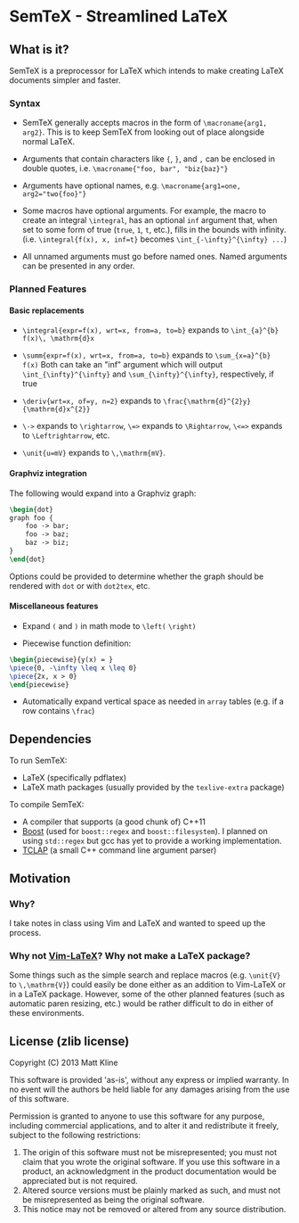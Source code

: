 # SemTeX - Streamlined LaTeX

## What is it?

SemTeX is a preprocessor for LaTeX which intends to make creating LaTeX documents simpler and faster.

### Syntax

- SemTeX generally accepts macros in the form of `\macroname{arg1, arg2}`. This is to keep SemTeX from looking out
  of place alongside normal LaTeX.
- Arguments that contain characters like `{`, `}`, and `,` can be enclosed in double quotes, i.e.
  `\macroname{"foo, bar", "biz{baz}"}`
- Arguments have optional names, e.g. `\macroname{arg1=one, arg2="two{foo}"}`
- Some macros have optional arguments. For example, the macro to create an integral `\integral`, has an optional
  `inf` argument that, when set to some form of true (`true`, `1`, `t`, etc.), fills in the bounds with infinity.  
  (i.e. `\integral{f(x), x, inf=t}` becomes `\int_{-\infty}^{\infty} ...`)

- All unnamed arguments must go before named ones. Named arguments can be presented in any order.

### Planned Features

#### Basic replacements

- `\integral{expr=f(x), wrt=x, from=a, to=b}` expands to `\int_{a}^{b} f(x)\, \mathrm{d}x`

- `\summ{expr=f(x), wrt=x, from=a, to=b}` expands to `\sum_{x=a}^{b} f(x)`
  Both can take an "inf" argument which will output `\int_{\infty}^{\infty}` and `\sum_{\infty}^{\infty}`, respectively,
  if true

- `\deriv{wrt=x, of=y, n=2}` expands to `\frac{\mathrm{d}^{2}y}{\mathrm{d}x^{2}}`

- `\->` expands to `\rightarrow`, `\=>` expands to `\Rightarrow`, `\<=>` expands to `\Leftrightarrow`, etc.

- `\unit{u=mV}` expands to `\,\mathrm{mV}`.

#### Graphviz integration

The following would expand into a Graphviz graph:

```latex
\begin{dot}
graph foo {
	foo -> bar;
	foo -> baz;
	baz -> biz;
}
\end{dot}
```

Options could be provided to determine whether the graph should be rendered with `dot` or with `dot2tex`, etc.

#### Miscellaneous features

- Expand `(` and `)` in math mode to `\left(` `\right)`

- Piecewise function definition:

```latex
\begin{piecewise}{y(x) = }
\piece{0, -\infty \leq x \leq 0}
\piece{2x, x > 0}
\end{piecewise}
```

- Automatically expand vertical space as needed in `array` tables (e.g. if a row contains `\frac`)

## Dependencies

To run SemTeX:
- LaTeX (specifically pdflatex)
- LaTeX math packages (usually provided by the `texlive-extra` package)

To compile SemTeX:
- A compiler that supports (a good chunk of) C++11
- [Boost](http://www.boost.org/) (used for `boost::regex` and `boost::filesystem`).
  I planned on using `std::regex` but gcc has yet to provide a working implementation.
- [TCLAP](http://tclap.sourceforge.net/) (a small C++ command line argument parser)

## Motivation

### Why?

I take notes in class using Vim and LaTeX and wanted to speed up the process.

### Why not [Vim-LaTeX](http://vim-latex.sourceforge.net/)? Why not make a LaTeX package?

Some things such as the simple search and replace macros (e.g. `\unit{V}` to `\,\mathrm{V}`) could easily be done either
as an addition to Vim-LaTeX or in a LaTeX package. However, some of the other planned features (such as automatic paren
resizing, etc.) would be rather difficult to do in either of these environments.

## License (zlib license)

Copyright (C) 2013 Matt Kline

This software is provided 'as-is', without any express or implied
warranty.  In no event will the authors be held liable for any damages
arising from the use of this software.

Permission is granted to anyone to use this software for any purpose,
including commercial applications, and to alter it and redistribute it
freely, subject to the following restrictions:

1. The origin of this software must not be misrepresented; you must not
   claim that you wrote the original software. If you use this software
   in a product, an acknowledgment in the product documentation would be
   appreciated but is not required.
2. Altered source versions must be plainly marked as such, and must not be
   misrepresented as being the original software.
3. This notice may not be removed or altered from any source distribution.
